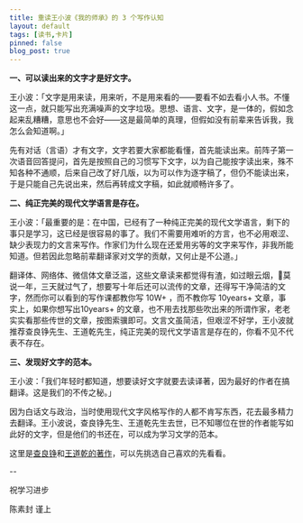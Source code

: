 ```yaml
---
title: 重读王小波《我的师承》的 3 个写作认知
layout: default
tags: [读书,卡片]
pinned: false
blog_post: true
---
```



**一、可以读出来的文字才是好文字。**

王小波：「文字是用来读，用来听，不是用来看的——要看不如去看小人书。不懂这一点，就只能写出充满噪声的文字垃圾。思想、语言、文字，是一体的，假如念起来乱糟糟，意思也不会好——这是最简单的真理，但假如没有前辈来告诉我，我怎么会知道啊。」

先有对话（言语）才有文字，文字若要大家都能看懂，首先能读出来。前阵子第一次语音回答提问，首先是按照自己的习惯写下文字，以为自己能按字读出来，殊不知各种不通顺，后来自己改了好几版，以为可以作为逐字稿了，但仍不能读出来，于是只能自己先说出来，然后再转成文字稿，如此就顺畅许多了。

**二、纯正完美的现代文学语言是存在。**

王小波：「最重要的是：在中国，已经有了一种纯正完美的现代文学语言，剩下的事只是学习，这已经是很容易的事了。我们不需要用难听的方言，也不必用艰涩、缺少表现力的文言来写作。作家们为什么现在还爱用劣等的文字来写作，非我所能知道。但若因此忽略前辈翻译家对文学的贡献，又何止是不公道。」

翻译体、网络体、微信体文章泛滥，这些文章读来都觉得有渣，如过眼云烟，莫说一年，三天就过气了，想要写十年后还可以流传的文章，还得写干净简洁的文字，然而你可以看到的写作课都教你写 10W+ ，而不教你写 10years+ 文章，事实上，如果你想写出10years+ 的文章，也不用去找那些吹出来的所谓作家，老老实实看那些传世的文章，按图索骥即可。文言文虽简洁，但艰涩不好学，王小波就推荐查良铮先生、王道乾先生，纯正完美的现代文学语言是存在的，你看不见不代表不存在。

**三、发现好文字的范本。**

王小波：「我们年轻时都知道，想要读好文字就要去读译著，因为最好的作者在搞翻译。这是我们的不传之秘。」

因为白话文与政治，当时使用现代文字风格写作的人都不肯写东西，花去最多精力去翻译。王小波说，查良铮先生、王道乾先生去世，已不知哪位在世的作者能写如此好的文字，但是他们的书还在，可以成为学习文学的范本。

这里是[查良铮](https://book.douban.com/tag/%E6%9F%A5%E8%89%AF%E9%93%AE)和[王道乾的著作](https://book.douban.com/tag/%E7%8E%8B%E9%81%93%E4%B9%BE)，可以先挑选自己喜欢的先看看。

--

祝学习进步

陈素封 谨上
